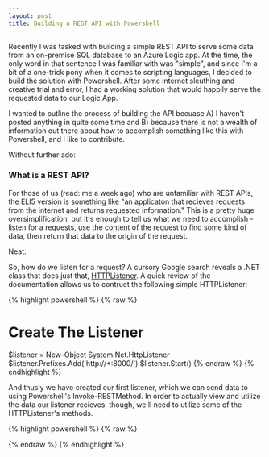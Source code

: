 ```yaml
---
layout: post
title: Building a REST API with Powershell
---
```


Recently I was tasked with building a simple REST API to serve some data from an on-premise SQL database to an Azure Logic app. At the time, the only word in that sentence I was familiar with was "simple", and since I'm a bit of a one-trick pony when it comes to scripting languages, I decided to build the solution with Powershell. After some internet sleuthing and creative trial and error, I had a working solution that would happily serve the requested data to our Logic App. 

I wanted to outline the process of building the API becuase A) I haven't posted anything in quite some time and B) because there is not a wealth of information out there about how to accomplish something like this with Powershell, and I like to contribute.

Without further ado:

### What is a REST API?

For those of us (read: me a week ago) who are unfamiliar with REST APIs, the ELI5 version is something like "an applicaton that recieves requests from the internet and returns requested information." This is a pretty huge oversimplification, but it's enough to tell us what we need to accomplish - listen for a requests, use the content of the request to find some kind of data, then return that data to the origin of the request.

Neat.

So, how do we listen for a request? A cursory Google search reveals a .NET class that does just that, [HTTPListener](https://docs.microsoft.com/en-us/dotnet/api/system.net.httplistener?view=netframework-4.8). A quick review of the documentation allows us to contruct the following simple HTTPListener:

{% highlight powershell %}
{% raw %}
# Create The Listener
$listener = New-Object System.Net.HttpListener
$listener.Prefixes.Add('http://+:8000/')
$listener.Start()
{% endraw %}
{% endhighlight %}

And thusly we have created our first listener, which we can send data to using Powershell's Invoke-RESTMethod. In order to actually view and utilize the data our listener recieves, though, we'll need to utilize some of the HTTPListener's methods.

{% highlight powershell %}
{% raw %}

{% endraw %}
{% endhighlight %}
